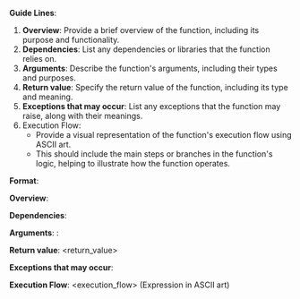 **Guide Lines**:

1. **Overview**: Provide a brief overview of the function, including its purpose and functionality.
2. **Dependencies**: List any dependencies or libraries that the function relies on.
3. **Arguments**: Describe the function's arguments, including their types and purposes.
4. **Return value**: Specify the return value of the function, including its type and meaning.
5. **Exceptions that may occur**: List any exceptions that the function may raise, along with their meanings.
6. Execution Flow:
   - Provide a visual representation of the function's execution flow using ASCII art.
   - This should include the main steps or branches in the function's logic, helping to illustrate how the function operates.

**Format**:

**Overview**: <overview>

**Dependencies**:
<dependencies>

**Arguments**:
<arguments>: <type>

**Return value**:
<return_value>

**Exceptions that may occur**:
<exceptions>

**Execution Flow**:
<execution_flow> (Expression in ASCII art)
